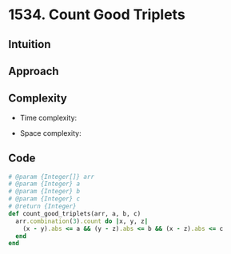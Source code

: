 # 1534. Count Good Triplets

## Intuition

## Approach
<!-- Describe your approach to solving the problem. -->

## Complexity

- Time complexity:
<!-- Add your time complexity here, e.g. $$O(n)$$ -->

- Space complexity:
<!-- Add your space complexity here, e.g. $$O(n)$$ -->

## Code

```ruby
# @param {Integer[]} arr
# @param {Integer} a
# @param {Integer} b
# @param {Integer} c
# @return {Integer}
def count_good_triplets(arr, a, b, c)
  arr.combination(3).count do |x, y, z|
    (x - y).abs <= a && (y - z).abs <= b && (x - z).abs <= c
  end
end
```
